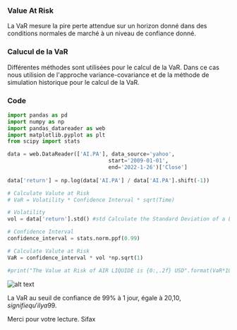 
### Value At Risk

La VaR mesure la pire perte attendue sur un horizon donné dans des conditions normales de marché à un niveau de confiance donné.

### Calucul de la VaR

Différentes méthodes sont utilisées pour le calcul de la VaR. Dans ce cas nous utilision de l'approche variance-covariance et de la méthode de simulation historique pour le calcul de la VaR.

### Code

```python 
import pandas as pd
import numpy as np
import pandas_datareader as web
import matplotlib.pyplot as plt
from scipy import stats

data = web.DataReader(['AI.PA'], data_source='yahoo', 
                                start='2009-01-01', 
                                end='2022-1-26')['Close']
                                
data['return'] = np.log(data['AI.PA'] / data['AI.PA'].shift(-1))                                

# Calculate Valute at Risk
# VaR = Volatility * Confidence Interval * sqrt(Time)

# Volatility
vol = data['return'].std() #std Calculate the Standard Deviation of a List

# Confidence Interval
confidence_interval = stats.norm.ppf(0.99)

# Calculate Valute at Risk
VaR = confidence_interval * vol *np.sqrt(1) 

#print("The Value at Risk of AIR LIQUIDE is {0:,.2f} USD".format(VaR*1000000/100))


```

![alt text](https://i.ibb.co/HKNJBPq/screen-01.png)

La VaR au seuil de confiance de 99% à 1 jour, égale à 20,10$, signifie qu'il y a 99% de chances pour que la pertes associée à la détention de l'action AIR LIQUIDE n'excéde pas 20,10$.

Merci pour votre lecture.
Sifax
